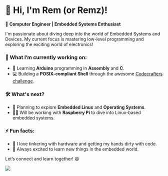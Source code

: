 # 👋 Hi, I'm Rem (or Remz)!

🚀 **Computer Engineer | Embedded Systems Enthusiast**

I'm passionate about diving deep into the world of Embedded Systems and Devices. My current focus is mastering low-level programming and exploring the exciting world of electronics!

### 🌱 What I’m currently working on:
- 🔧 Learning **Arduino** programming in **Assembly** and **C**.
- 💻 Building a **POSIX-compliant Shell** through the awesome [Codecrafters challenge](https://app.codecrafters.io).
  
### 🛠️ What's next?
- 📘 Planning to explore **Embedded Linux** and **Operating Systems**.
- 🧑‍🔬 Will be working with **Raspberry Pi** to dive into Linux-based embedded systems.

### ⚡ Fun facts:
- 🤖 I love tinkering with hardware and getting my hands dirty with code.
- 🔬 Always excited to learn new things in the embedded world.

Let’s connect and learn together! 😄

![](https://komarev.com/ghpvc/?username=rmzmrnn&color=blue)
